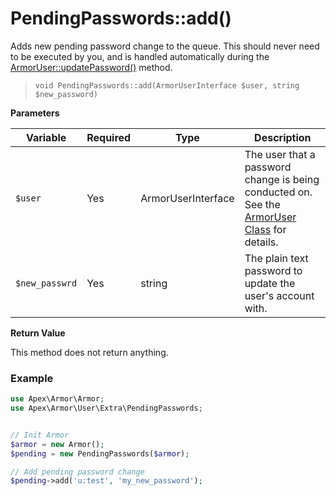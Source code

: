 
# PendingPasswords::add()

Adds new pending password change to the queue.  This should never need to be executed by you, and is handled automatically during the [ArmorUser::updatePassword()](../armoruser/updatePassword.md) method.

> `void PendingPasswords::add(ArmorUserInterface $user, string $new_password)`

**Parameters**

Variable | Required | Type | Description
------------- |------------- |------------- |------------- 
`$user` | Yes | ArmorUserInterface | The user that a password change is being conducted on.  See the [ArmorUser Class](../armoruser.md) for details.
`$new_passwrd` | Yes | string | The plain text password to update the user's account with.


**Return Value**

This method does not return anything.


### Example

~~~php
use Apex\Armor\Armor;
use Apex\Armor\User\Extra\PendingPasswords;


// Init Armor
$armor = new Armor();
$pending = new PendingPasswords($armor);

// Add pending password change
$pending->add('u:test', 'my_new_password');

~~~


